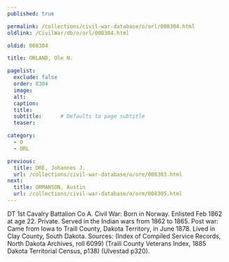```yaml
---
published: true

permalink: /collections/civil-war-database/o/orl/008304.html
oldlink: /CivilWar/db/o/orl/008304.html

oldid: 008304

title: ORLAND, Ole N.

pagelist:
  exclude: false
  order: 8304
  image: 
  alt:
  caption:
  title:
  subtitle:      # Defaults to page subtitle
  teaser:

category: 
  - O 
  - ORL

previous:
  title: ORE, Johannes J.
  url: /collections/civil-war-database/o/ore/008303.html  
next:
  title: ORMANSON, Austin
  url: /collections/civil-war-database/o/orm/008305.html   
---
```

DT 1st Cavalry Battalion Co A. Civil War: Born in Norway. Enlisted Feb 1862 at age 22. Private. Served in the Indian wars from 1862 to 1865. Post war: Came from Iowa to Traill County, Dakota Territory, in June 1878. Lived in Clay County, South Dakota. Sources: (Index of Compiled Service Records, North Dakota Archives, roll 6099) (Traill County Veterans Index, 1885 Dakota Territorial Census, p138) (Ulvestad p320).